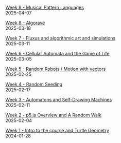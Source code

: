 [Week 8 - Musical Pattern Languages](music-pattern-language/)  
2025-04-07  

[Week 8 - Algorave](algorave/)  
2025-03-18  

[Week 7 - Fluxus and algorithmic art and simulations](fluxus/)  
2025-03-11  

[Week 6 - Cellular Automata and the Game of Life](game-of-life/)  
2025-03-05  

[Week 5 - Random Robots / Motion with vectors](robots-painting/)  
2025-02-25  

[Week 4 - Random Seeding](seeding/)  
2025-02-17  

[Week 3 - Automatons and Self-Drawing Machines](objects/)  
2025-02-11  

[Week 2 - p5.js Overview and A Random Walk](iceberg-walk/)  
2025-02-04  

[Week 1 - Intro to the course and Turtle Geometry](LOGO/)  
2024-01-28  


